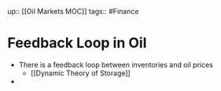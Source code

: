 up:: [[Oil Markets MOC]]
tags:: #Finance 
# Feedback Loop in Oil
- There is a feedback loop between inventories and oil prices
	- [[Dynamic Theory of Storage]]
- 